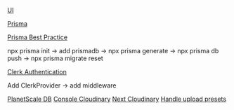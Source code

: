 [UI](https://ui.shadcn.com/docs)

[Prisma](https://www.prisma.io/docs/getting-started/quickstart)

[Prisma Best Practice](https://www.prisma.io/docs/orm/more/help-and-troubleshooting/help-articles/nextjs-prisma-client-dev-practices)

npx prisma init -> add prismadb -> npx prisma generate -> npx prisma db push -> npx prisma migrate reset

[Clerk Authentication](https://clerk.com/docs/quickstarts/nextjs?_gl=1*14v42uz*_gcl_au*MTg0NDc3NDU1OC4xNzA0NDMwMDI2*_ga*MTg4NjM4NTEwOC4xNzA0NDMwMDI2*_ga_1WMF5X234K*MTcwNDQzMDAyNi4xLjEuMTcwNDQzMDU2NC4wLjAuMA..)

Add ClerkProvider -> add middleware

[PlanetScale DB](https://app.planetscale.com)
[Console Cloudinary](https://console.cloudinary.com)
[Next Cloudinary](https://next.cloudinary.dev)
[Handle upload presets](https://console.cloudinary.com/settings/c-99538f2bfbfcebbf2665abd1ceaf47/upload_presets/new)
